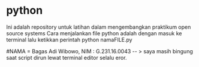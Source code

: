 # python
Ini adalah repository untuk latihan dalam mengembangkan praktikum open source systems
Cara menjalankan file python adalah dengan masuk ke terminal lalu ketikkan perintah python namaFILE.py

#NAMA = Bagas Adi Wibowo, NIM : G.231.16.0043 -- > saya masih bingung saat script dirun lewat terminal editor selalu eror.
